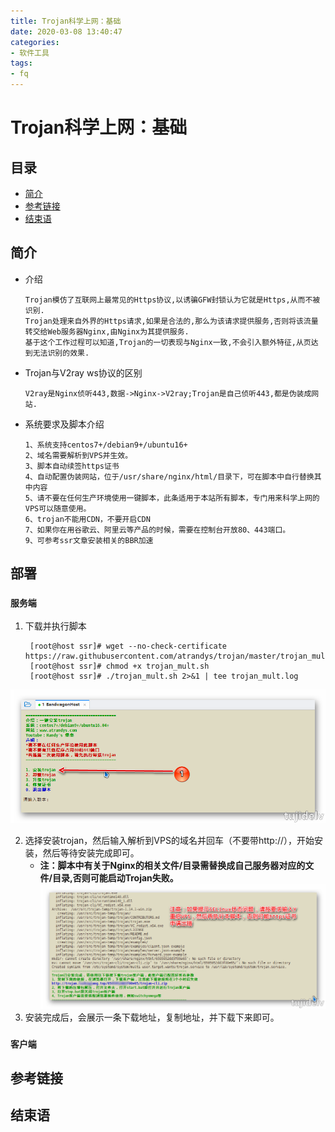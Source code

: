 ```yaml
---
title: Trojan科学上网：基础
date: 2020-03-08 13:40:47
categories:
- 软件工具
tags:
- fq
---
```


# Trojan科学上网：基础

## 目录

- [简介](#简介)
- [参考链接](#参考链接)
- [结束语](#结束语)

## 简介

- 介绍
    ```
    Trojan模仿了互联网上最常见的Https协议,以诱骗GFW封锁认为它就是Https,从而不被识别.
    Trojan处理来自外界的Https请求,如果是合法的,那么为该请求提供服务,否则将该流量转交给Web服务器Nginx,由Nginx为其提供服务.
    基于这个工作过程可以知道,Trojan的一切表现与Nginx一致,不会引入额外特征,从页达到无法识别的效果.
    ```
- Trojan与V2ray ws协议的区别
    ```
    V2ray是Nginx侦听443,数据->Nginx->V2ray;Trojan是自己侦听443,都是伪装成网站.
    ```
- 系统要求及脚本介绍
    ```
    1、系统支持centos7+/debian9+/ubuntu16+
    2、域名需要解析到VPS并生效。
    3、脚本自动续签https证书
    4、自动配置伪装网站，位于/usr/share/nginx/html/目录下，可在脚本中自行替换其中内容
    5、请不要在任何生产环境使用一键脚本，此条适用于本站所有脚本，专门用来科学上网的VPS可以随意使用。
    6、trojan不能用CDN，不要开启CDN
    7、如果你在用谷歌云、阿里云等产品的时候，需要在控制台开放80、443端口。
    9、可参考ssr文章安装相关的BBR加速
    ```

## 部署

### `服务端`

1. 下载并执行脚本
    ```
     [root@host ssr]# wget --no-check-certificate https://raw.githubusercontent.com/atrandys/trojan/master/trojan_mult.sh
     [root@host ssr]# chmod +x trojan_mult.sh
     [root@host ssr]# ./trojan_mult.sh 2>&1 | tee trojan_mult.log
    ```
![抱歉,图片休息了](st-trojan-basic/st-trojan-basic-001.png "trojan脚本主界面")

2. 选择安装trojan，然后输入解析到VPS的域名并回车（不要带http://），开始安装，然后等待安装完成即可。
    - **注：脚本中有关于Nginx的相关文件/目录需替换成自己服务器对应的文件/目录,否则可能启动Trojan失败。**
![抱歉,图片休息了](st-trojan-basic/st-trojan-basic-002.png "trojan安装完成")
3. 安装完成后，会展示一条下载地址，复制地址，并下载下来即可。

### `客户端`



## 参考链接

## 结束语